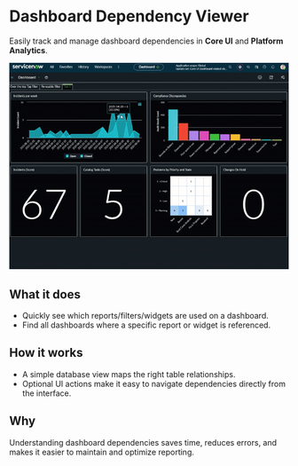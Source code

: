 # Dashboard Dependency Viewer  

Easily track and manage dashboard dependencies in **Core UI** and **Platform Analytics**.  

![](Media/Dashboard_reports_gif.gif)

## What it does  
- Quickly see which reports/filters/widgets are used on a dashboard.  
- Find all dashboards where a specific report or widget is referenced.  

## How it works  
- A simple database view maps the right table relationships.  
- Optional UI actions make it easy to navigate dependencies directly from the interface.  

## Why  
Understanding dashboard dependencies saves time, reduces errors, and makes it easier to maintain and optimize reporting.  
